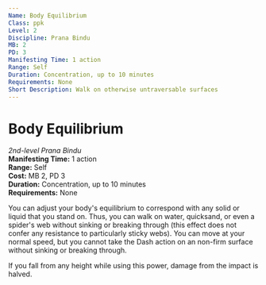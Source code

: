 ```yaml
---
Name: Body Equilibrium
Class: ppk
Level: 2
Discipline: Prana Bindu
MB: 2
PD: 3
Manifesting Time: 1 action
Range: Self
Duration: Concentration, up to 10 minutes
Requirements: None
Short Description: Walk on otherwise untraversable surfaces
---
```

# Body Equilibrium
*2nd-level Prana Bindu*\
**Manifesting Time:** 1 action\
**Range:** Self\
**Cost:** MB 2, PD 3\
**Duration:** Concentration, up to 10 minutes\
**Requirements:** None

You can adjust your body's equilibrium to
correspond with any solid or liquid that you stand on. Thus,
you can walk on water, quicksand, or even a spider's web
without sinking or breaking through (this effect does not
confer any resistance to particularly sticky webs). You can
move at your normal speed, but you cannot take the Dash action
on an non-firm surface without sinking or breaking through.

If you fall from any height while using this power, damage
from the impact is halved.
